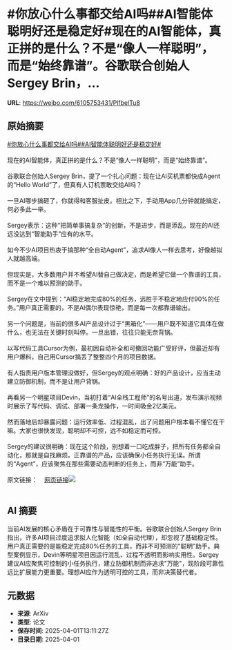 # #你放心什么事都交给AI吗##AI智能体聪明好还是稳定好#现在的AI智能体，真正拼的是什么？不是“像人一样聪明”，而是“始终靠谱”。谷歌联合创始人Sergey Brin，...

**URL**: https://weibo.com/6105753431/PlfbelTu8

## 原始摘要

<a href="https://m.weibo.cn/search?containerid=231522type%3D1%26t%3D10%26q%3D%23%E4%BD%A0%E6%94%BE%E5%BF%83%E4%BB%80%E4%B9%88%E4%BA%8B%E9%83%BD%E4%BA%A4%E7%BB%99AI%E5%90%97%23&amp;extparam=%23%E4%BD%A0%E6%94%BE%E5%BF%83%E4%BB%80%E4%B9%88%E4%BA%8B%E9%83%BD%E4%BA%A4%E7%BB%99AI%E5%90%97%23" data-hide=""><span class="surl-text">#你放心什么事都交给AI吗#</span></a><a href="https://m.weibo.cn/search?containerid=231522type%3D1%26t%3D10%26q%3D%23AI%E6%99%BA%E8%83%BD%E4%BD%93%E8%81%AA%E6%98%8E%E5%A5%BD%E8%BF%98%E6%98%AF%E7%A8%B3%E5%AE%9A%E5%A5%BD%23&amp;extparam=%23AI%E6%99%BA%E8%83%BD%E4%BD%93%E8%81%AA%E6%98%8E%E5%A5%BD%E8%BF%98%E6%98%AF%E7%A8%B3%E5%AE%9A%E5%A5%BD%23" data-hide=""><span class="surl-text">#AI智能体聪明好还是稳定好#</span></a><br><br>现在的AI智能体，真正拼的是什么？不是“像人一样聪明”，而是“始终靠谱”。<br><br>谷歌联合创始人Sergey Brin，提了一个扎心问题：现在让AI买机票都快成Agent的“Hello World”了，但真有人订机票敢交给AI吗？<br><br>一旦AI哪步搞砸了，你就得和客服扯皮。相比之下，手动用App几分钟就能搞定，何必多此一举。<br><br>Sergey表示：这种“把简单事搞复杂”的创新，不是进步，而是添乱。现在的AI还远没达到“智能助手”应有的水平。<br><br>如今不少AI项目热衷于搞那种“全自动Agent”，追求AI像人一样去思考，好像越拟人就越高端。<br><br>但现实是，大多数用户并不希望AI替自己做决定，而是希望它做一个靠谱的工具，而不是一个难以预测的助手。<br><br>Sergey在文中提到：“AI稳定地完成80%的任务，远胜于不稳定地应付90%的任务。”用户真正需要的，不是AI偶尔表现惊艳，而是每一次都靠谱输出。<br><br>另一个问题是，当前的很多AI产品设计过于“黑箱化”——用户既不知道它具体在做什么，也无法在关键时刻叫停。一旦出错，往往只能无奈背锅。<br><br>以写代码工具Cursor为例，最初因自动补全和可撤回功能广受好评，但最近却有用户爆料，自己用Cursor搞丢了整整四个月的项目数据。<br><br>有人指责用户版本管理没做好，但Sergey的观点明确：好的产品设计，应当主动建立防御机制，而不是让用户背锅。<br><br>再看另一个明星项目Devin，当初打着“AI全栈工程师”的名号出道，发布演示视频时展示了写代码、调试、部署一条龙操作，一时间吸金2亿美元。<br><br>然而落地后却暴露问题：运行效率低、过程混乱，出了问题用户根本看不懂它在干嘛。大家也很快发现，聪明却不可控，远不如稳定而可控。<br><br>Sergey的建议很明确：现在这个阶段，别想着一口吃成胖子，把所有任务都全自动化，那就是自找麻烦。正靠谱的产品，应该确保小任务执行无误。所谓的“Agent”，应该聚焦在那些需要动态判断的任务上，而非“万能”助手。<br><br>原文链接：<a href="https://weibo.cn/sinaurl?u=https%3A%2F%2Fwww.sergey.fyi%2Farticles%2Freliability-vs-capability" data-hide=""><span class="url-icon"><img style="width: 1rem;height: 1rem" src="https://h5.sinaimg.cn/upload/2015/09/25/3/timeline_card_small_web_default.png" referrerpolicy="no-referrer"></span><span class="surl-text">网页链接</span></a><img style="" src="https://tvax4.sinaimg.cn/large/006Fd7o3gy1i01b2szy7hj313m18ywym.jpg" referrerpolicy="no-referrer"><br><br>

## AI 摘要

当前AI发展的核心矛盾在于可靠性与智能性的平衡。谷歌联合创始人Sergey Brin指出，许多AI项目过度追求拟人化智能（如全自动代理），却忽视了基础稳定性。用户真正需要的是能稳定完成80%任务的工具，而非不可预测的"聪明"助手。典型案例显示，Devin等明星项目因运行混乱、过程不透明而影响实用性。Sergey建议AI应聚焦可控制的小任务执行，建立防御机制而非追求"万能"，现阶段可靠性远比扩展能力更重要。理想AI应作为透明可控的工具，而非决策替代者。

## 元数据

- **来源**: ArXiv
- **类型**: 论文
- **保存时间**: 2025-04-01T13:11:27Z
- **目录日期**: 2025-04-01
